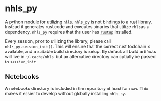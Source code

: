 # nhls_py

A python module for utilizing [`nhls`](https://github.com/TEALab-org/nhls).
`nhls_py` is not bindings to a rust library.
Instead it generates rust code 
and executes binaries that utilize `nhls`as a dependency.
`nhls_py` requires that the user has [`rustup`](https://rustup.rs) installed.

Every session, prior to utilizing the library, please call `nhls_py.session_init()`.
This will ensure that the correct rust toolchain is available,
and a suitable build directory is setup.
By default all build artifacts will live in `~/.cache/nhls`, but
an alternative directory can optially be passed to `session_init`.

## Notebooks

A notebooks directory is included in the repository at least for now.
This makes it easier to develop without globally installing `nhls_py`.


